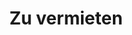 ---
# HUGO
title: Zu vermieten
menu:
  main:
    weight: 4
url: /de/zu-vermieten

# SEO
sitemap:
  priority: 0.8
ogImage: /images/jetski/IMG_0834.jpg
  
# CONTENT
description: Wir vermieten Jetskis und Apartments im Zentrum von Balestrand. Perfekt für kurze Tagesausflüge in die Umgebung.
intro: Hier finden Sie eine Übersicht unserer Mietangebote. Auch mit Mietwagen oder Vorschlägen für schöne Tagesausflüge in die Umgebung sind wir behilflich. Senden Sie eine Anfrage per E-Mail oder bei Buchung eines unserer Apartments.

---